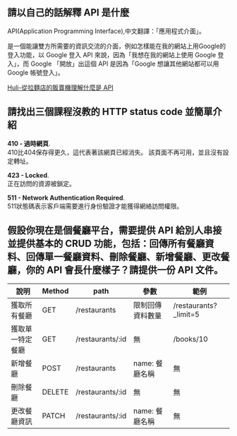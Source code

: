 ## 請以自己的話解釋 API 是什麼

API(Application Programming Interface),中文翻譯：「應用程式介面」。

是一個能讓雙方所需要的資訊交流的介面，例如怎樣能在我的網站上用Google的登入功能，以 Google 登入 API 來說，因為「我想在我的網站上使用 Google 登入」，而 Google 「開放」出這個 API 是因為「Google 想讓其他網站都可以用 Google 帳號登入」。


[Huli-從拉麵店的販賣機理解什麼是 API](https://medium.com/@hulitw/ramen-and-api-6238437dc544)

## 請找出三個課程沒教的 HTTP status code 並簡單介紹

**410 - 過時網頁**.  
410比404保存得更久，這代表著該網頁已經消失。 該頁面不再可用，並且沒有設定轉址。

**423 - Locked**.  
正在訪問的資源被鎖定。

**511 - Network Authentication Required**.  
511狀態碼表示客戶端需要進行身份驗證才能獲得網絡訪問權限。


## 假設你現在是個餐廳平台，需要提供 API 給別人串接並提供基本的 CRUD 功能，包括：回傳所有餐廳資料、回傳單一餐廳資料、刪除餐廳、新增餐廳、更改餐廳，你的 API 會長什麼樣子？請提供一份 API 文件。

| 說明     | Method | path       | 參數                   | 範例             |
|--------|--------|------------|----------------------|----------------|
| 獲取所有餐廳 | GET | /restaurants | 限制回傳資料數量 | /restaurants?_limit=5 |
| 獲取單一特定餐廳 | GET | /restaurants/:id | 無 | /books/10 |
| 新增餐廳 | POST | /restaurants | name: 餐廳名稱 | 無 |
| 刪除餐廳 | DELETE | /restaurants/:id | 無 | 無 |
| 更改餐廳資訊 | PATCH | /restaurants/:id | name: 餐廳名稱 | 無 |